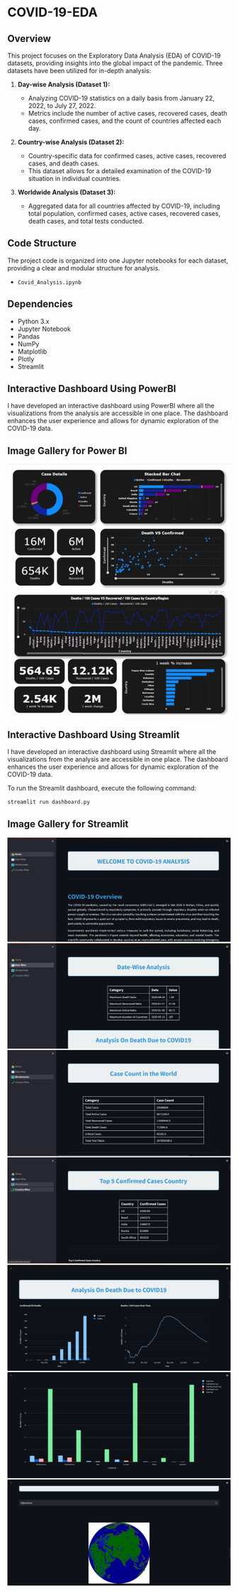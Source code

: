 # COVID-19-EDA

## Overview

This project focuses on the Exploratory Data Analysis (EDA) of COVID-19 datasets, providing insights into the global impact of the pandemic. Three datasets have been utilized for in-depth analysis:

1. **Day-wise Analysis (Dataset 1):**
   - Analyzing COVID-19 statistics on a daily basis from January 22, 2022, to July 27, 2022.
   - Metrics include the number of active cases, recovered cases, death cases, confirmed cases, and the count of countries affected each day.

2. **Country-wise Analysis (Dataset 2):**
   - Country-specific data for confirmed cases, active cases, recovered cases, and death cases.
   - This dataset allows for a detailed examination of the COVID-19 situation in individual countries.

3. **Worldwide Analysis (Dataset 3):**
   - Aggregated data for all countries affected by COVID-19, including total population, confirmed cases, active cases, recovered cases, death cases, and total tests conducted.


## Code Structure

The project code is organized into one Jupyter notebooks for each dataset, providing a clear and modular structure for analysis.

- `Covid_Analysis.ipynb`

## Dependencies
- Python 3.x
- Jupyter Notebook
- Pandas
- NumPy
- Matplotlib
- Plotly
- Streamlit

## Interactive Dashboard Using PowerBI

I have developed an interactive dashboard using PowerBI where all the visualizations from the analysis are accessible in one place. The dashboard enhances the user experience and allows for dynamic exploration of the COVID-19 data.

## Image Gallery for Power BI

![Alt Text](https://github.com/ParthaSarathi-23/COVID-19-EDA/blob/main/Image/Img-8.png?raw=true)
![Alt Text](https://github.com/ParthaSarathi-23/COVID-19-EDA/blob/main/Image/Img-9.png?raw=true)

## Interactive Dashboard Using Streamlit

I have developed an interactive dashboard using Streamlit where all the visualizations from the analysis are accessible in one place. The dashboard enhances the user experience and allows for dynamic exploration of the COVID-19 data.

To run the Streamlit dashboard, execute the following command:

```bash
streamlit run dashboard.py
```

## Image Gallery for Streamlit

![Alt Text](https://github.com/ParthaSarathi-23/COVID-19-EDA/blob/main/Image/Img-1.png?raw=true)
![Alt Text](https://github.com/ParthaSarathi-23/COVID-19-EDA/blob/main/Image/Img-2.png?raw=true)
![Alt Text](https://github.com/ParthaSarathi-23/COVID-19-EDA/blob/main/Image/Img-3.png?raw=true)
![Alt Text](https://github.com/ParthaSarathi-23/COVID-19-EDA/blob/main/Image/Img-4.png?raw=true)
![Alt Text](https://github.com/ParthaSarathi-23/COVID-19-EDA/blob/main/Image/Img-5.png?raw=true)
![Alt Text](https://github.com/ParthaSarathi-23/COVID-19-EDA/blob/main/Image/Img-6.png?raw=true)
![Alt Text](https://github.com/ParthaSarathi-23/COVID-19-EDA/blob/main/Image/Img-7.png?raw=true)
